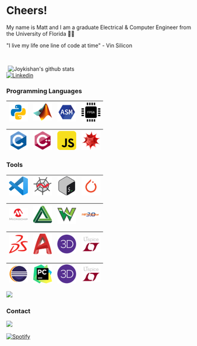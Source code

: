 <!-- Greeting -->
# Cheers!

<!--Introduction -->
My name is Matt and I am a graduate Electrical & Computer Engineer from the University of Florida :crocodile::crocodile:

"I live my life one line of code at time" - Vin Silicon

<br>

<p> <!-- GitHub README Stats -->
  <a href="https://github.com/mgwein?tab=repositories">
    <img width="500" height="auto" align="right" alt="Joykishan's github stats" 
         src="https://github-readme-stats.vercel.app/api?username=mgwein&show_icons=true&theme=algolia&count_private=true" />
   <!-- <img width="30%" height="auto" align="right" alt="Matt's github stats" 
         src="https://github-readme-stats.vercel.app/api/top-langs/?username=mgwein&layout=compact" />

</p>

<!-- Your badges -->
[![Linkedin](https://img.shields.io/badge/-Matt%20W-blue?style=flat&logo=Linkedin&logoColor=white)](https://www.linkedin.com/in/mgwein/)

### Programming Languages

<img title="Python" alt="Python" width="50px" src="python.png" />|<img title="MatLab" alt="MatLab" width="50px" src="MATLAB.png" />|<img title="Assembly" alt="Assembly" width="50px" src="ASM.png" />|<img title="VHDL" alt="VHDL" width="50px" src="VHDL.png" />
|---|---|---|---|

<img title="C" alt="C" width="50px" src="C.png">|<img title="C++" alt="C++" width="50px" src="CPP.svg">|<img alt="JavaScript" title="JavaScript" width="50px" src="JAVASCRIPT.png">|<img title="Wolfram Mathematica" alt="Wolfram Mathematica" width="50px" src="WOLFRAM.png">
|---|---|---|---|

### Tools

<img title="Visual Studio" alt="Visual Studio" width="50px" src="VSCODE.png" />|<img title="Spyder" alt="Spyder" width="50px" src="SPYDER.png" />|<img title="GitBash" alt="GitBash" width="50px" src="BASH.png" />|<img title="Pytorch" alt="Pytorch" width="50px" src="pytorch.png" />
|---|---|---|---|

<img title="Microchip Studio" alt="Microchip Studio" width="50px" src="MICROCHIP.png" />|<img title="Digilent" alt="Digilent" width="50px" src="DIGILENT.png" />|<img title="Waveforms" alt="Waveforms" width="50px" src="WAVEFORMS.png" />|<img title="HiPerGator3.0" alt="HiPerGator3.0" width="50px" src="HIPERGATOR3.png" />
|---|---|---|---|

<img title="Solid Works" alt="Solid Works" width="50px" src="SOLIDWORKS.png" />|<img title="AutoCAD" alt="AutoCAD" width="50px" src="AUTOCAD.png" />|<img title="RISA3D" alt="RISA3D" width="50px" src="RISA3D.svg" />|<img title="LTSpice" alt="LTSpice" width="50px" src="LTSPICE.png" />
|---|---|---|---|

<img title="ECLIPSE" alt="ECLIPSE" width="50px" src="ECLIPSE.png" />|<img title="PyCharm" alt="PyCharm" width="50px" src="PYCHARM.png" />|<img title="RISA3D" alt="RISA3D" width="50px" src="RISA3D.svg" />|<img title="LTSpice" alt="LTSpice" width="50px" src="LTSPICE.png" />
|---|---|---|---|

<!-- <img title="PyCharm" alt="PyCharm" width="50px" src="PYCHARM.png" /> -->

<!-- Profile View Count -->
![](https://komarev.com/ghpvc/?username=mgwein&style=flat)

### Contact
![](https://dcbadge.vercel.app/api/shield/410659937069301761)
              
[![Spotify](https://gitspotify-mgwein.vercel.app/api/spotify)](https://open.spotify.com/user/cattleman706)